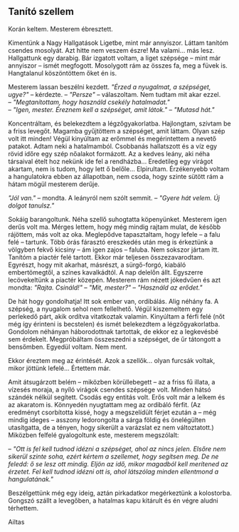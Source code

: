 ## Tanító szellem

Korán keltem. Mesterem ébresztett.

Kimentünk a Nagy Hallgatások Ligetbe, mint már annyiszor. Láttam tanítóm csendes mosolyát. Azt hitte nem veszem észre! Ma valami... más lesz. Hallgattunk egy darabig. Bár izgatott voltam, a liget szépsége – mint már annyiszor – ismét megfogott. Mosolygott rám az összes fa, meg a füvek is. Hangtalanul köszöntöttem őket én is.

Mesterem lassan beszélni kezdett. *"Érzed a nyugalmat, a szépséget, ugye?"* – kérdezte.
– *"Persze"* – válaszoltam. Nem tudtam mit akar ezzel.  
– *"Megtanítottam, hogy használd csekély hatalmadat."*  
– *"Igen, mester. Éreznem kell a szépséget, amit látok."*
– *"Mutasd hát."*

Koncentráltam, és belekezdtem a légzőgyakorlatba. Hajlongtam, szívtam be a friss levegőt. Magamba gyűjtöttem a szépséget, amit láttam. Olyan szép volt itt minden! Végül kinyúltam az erőmmel és megérintettem a nevető patakot. Adtam neki a hatalmamból. Csobbanás hallatszott és a víz egy rövid időre egy szép nőalakot formázott. Az a kedves leány, aki néha társaival ételt hoz nekünk ide fel a rendházba... Eredetileg egy virágot akartam, nem is tudom, hogy lett ő belőle... Elpirultam. Érzékenyebb voltam a hangulatokra ebben az állapotban, nem csoda, hogy szinte sütött rám a hátam mögül mesterem derűje.

*"Jól van."* – mondta. A leányról nem szólt semmit. – *"Gyere hát velem. Új dolgot tanulsz."*

Sokáig barangoltunk. Néha szellő suhogtatta köpenyünket. Mesterem igen derűs volt ma. Mérges lettem, hogy még mindig rajtam mulat, de később rájöttem, más volt az oka. Meglepődve tapasztaltam, hogy lefele – a falu felé – tartunk. Több órás fárasztó ereszkedés után meg is érkeztünk a völgyben fekvő kicsiny – ám igen zajos – faluba. Nem sokszor jártam itt. Tanítóm a piactér felé tartott. Ekkor már teljesen összezavarodtam. Egyrészt, hogy mit akarhat, másrészt, a sürgő-forgó, kiabáló embertömegtől, a színes kavalkádtól. A nap delelőn állt. Egyszerre lecövekeltünk a piactér közepén. Mesterem rám nézett jókedvűen és azt mondta: *"Rajta. Csináld!"*
– *"Mit, mester?"*
– *"Használd az erődet."*

De hát hogy gondolhatja! Itt sok ember van, ordibálás. Alig néhány fa. A szépség, a nyugalom sehol nem fellelhető. Végül kiszemeltem egy perlekedő párt, akik ordítva vitatkoztak valamin. Kinyúltam a férfi felé (nőt még így érinteni is becstelen) és ismét belekezdtem a légzőgyakorlatba. Gondolom néhányan háborodottnak tartottak, de ekkor ez a legkevésbé sem érdekelt. Megpróbáltam összeszedni a szépséget, de űr tátongott a bensőmben. Egyedül voltam. Nem ment.

Ekkor éreztem meg az érintését. Azok a szellők... olyan furcsák voltak, mikor jöttünk lefelé... Értettem már.

Amit átsugárzott belém – miközben körüllebegett – az a friss fű illata, a vízesés moraja, a nyíló virágok csendes szépsége volt. Minden hátsó szándék nélkül segített. Csodás egy entitás volt. Erős volt már a lelkem és az akaratom is. Könnyedén nyugtattam meg az ordibáló férfit. (Az eredményt csorbította kissé, hogy a megszelídült férjet ezután a – még mindig ideges – asszony ledorongolta a sárga földig és önelégülten utasítgatta, de a tényen, hogy sikerült a varázslat ez nem változtatott.) Miközben felfelé gyalogoltunk este, mesterem megszólalt:

– *"Ott is fel kell tudnod idézni a szépséget, ahol az nincs jelen. Elsőre nem sikerül szinte soha, ezért kértem a szellemet, hogy segítsen meg. De ne feledd: ő se lesz ott mindig. Eljön az idő, mikor magadból kell merítened az érzetet. Fel kell tudnod idézni ott is, ahol látszólag minden ellentmond a hangulatának."*

Beszélgettünk még egy ideig, aztán pirkadatkor megérkeztünk a kolostorba. Gongszó szállt a levegőben, a hatalmas kapu kitárult és én végre aludni térhettem.

Ailtas